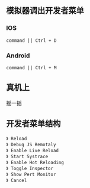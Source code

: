 ## 模拟器调出开发者菜单
### IOS 
~~~
command || Ctrl + D
~~~
### Android 
~~~
command || Ctrl + M
~~~
## 真机上
摇一摇
## 开发者菜单结构
~~~
》 Reload
》 Debug JS Remotaly
》 Enable Live Reload
》 Start Systrace
》 Enable Hot Reloading
》 Toggle Inspector
》 Show Pert Monitor
》 Cancel
~~~
